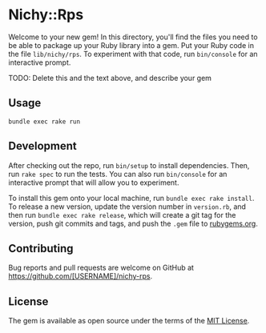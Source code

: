 # Nichy::Rps

Welcome to your new gem! In this directory, you'll find the files you need to be able to package up your Ruby library into a gem. Put your Ruby code in the file `lib/nichy/rps`. To experiment with that code, run `bin/console` for an interactive prompt.

TODO: Delete this and the text above, and describe your gem


## Usage


```
bundle exec rake run

```

## Development

After checking out the repo, run `bin/setup` to install dependencies. Then, run `rake spec` to run the tests. You can also run `bin/console` for an interactive prompt that will allow you to experiment.

To install this gem onto your local machine, run `bundle exec rake install`. To release a new version, update the version number in `version.rb`, and then run `bundle exec rake release`, which will create a git tag for the version, push git commits and tags, and push the `.gem` file to [rubygems.org](https://rubygems.org).



## Contributing

Bug reports and pull requests are welcome on GitHub at https://github.com/[USERNAME]/nichy-rps.

## License

The gem is available as open source under the terms of the [MIT License](https://opensource.org/licenses/MIT).
